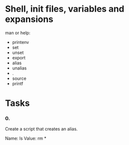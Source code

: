 # Shell, init files, variables and expansions
man or help:

* printenv
* set
* unset
* export
* alias
* unalias
* .
* source
* printf
# Tasks
### 0. <o>
Create a script that creates an alias.

Name: ls
Value: rm *
` `
